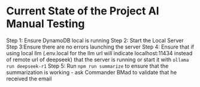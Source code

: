 # Current State of the Project AI Manual Testing

Step 1: Ensure DynamoDB local is running
Step 2: Start the Local Server
Step 3:Ensure there are no errors launching the server
Step 4: Ensure that if using local llm (.env.local for the llm url will indicate localhost:11434 instead of remote url of deepseek) that the server is running or start it with `ollama run deepseek-r1`
Step 5: Run `npm run summarize` to ensure that the summarization is working - ask Commander BMad to validate that he received the email
